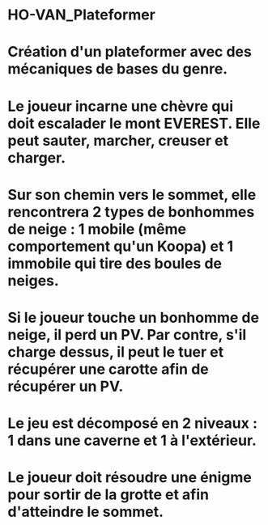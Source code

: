 # HO-VAN_Plateformer

# Création d'un plateformer avec des mécaniques de bases du genre.
# Le joueur incarne une chèvre qui doit escalader le mont EVEREST. Elle peut sauter, marcher, creuser et charger.
# Sur son chemin vers le sommet, elle rencontrera 2 types de bonhommes de neige : 1 mobile (même comportement qu'un Koopa) et 1 immobile qui tire des boules de neiges.
# Si le joueur touche un bonhomme de neige, il perd un PV. Par contre, s'il charge dessus, il peut le tuer et récupérer une carotte afin de récupérer un PV.
# Le jeu est décomposé en 2 niveaux : 1 dans une caverne et 1 à l'extérieur.
# Le joueur doit résoudre une énigme pour sortir de la grotte et afin d'atteindre le sommet.
